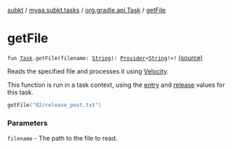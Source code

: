 [subkt](../../index.md) / [myaa.subkt.tasks](../index.md) / [org.gradle.api.Task](index.md) / [getFile](./get-file.md)

# getFile

`fun `[`Task`](https://docs.gradle.org/current/javadoc/org/gradle/api/Task.html)`.getFile(filename: `[`String`](https://kotlinlang.org/api/latest/jvm/stdlib/kotlin/-string/index.html)`): `[`Provider`](https://docs.gradle.org/current/javadoc/org/gradle/api/provider/Provider.html)`<`[`String`](https://kotlinlang.org/api/latest/jvm/stdlib/kotlin/-string/index.html)`!>!` [(source)](https://github.com/Myaamori/SubKt/blob/0.1.7/src/main/kotlin/myaa/subkt/tasks/plugin.kt#L308)

Reads the specified file and processes it using
[Velocity](https://velocity.apache.org/engine/2.2/user-guide.html).

This function is run in a task context, using the [entry](entry.md) and [release](release.md) values for this task.

``` kotlin
getFile("02/release_post.txt")
```

### Parameters

`filename` - The path to the file to read.